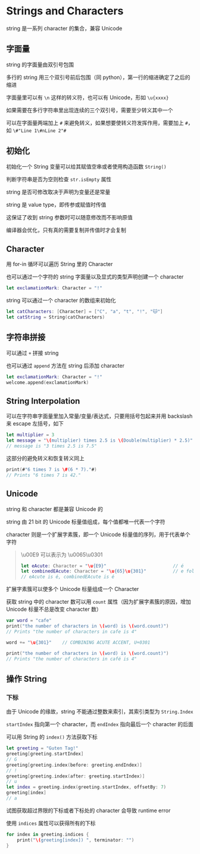 # Strings and Characters

string 是一系列 character 的集合，兼容 Unicode

## 字面量

string 的字面量由双引号包围

多行的 string 用三个双引号前后包围（同 python），第一行的缩进确定了之后的缩进

字面量里可以有 `\n` 这样的转义符，也可以有 Unicode，形如 `\u{xxxx}`

 如果需要在多行字符串里出现连续的三个双引号，需要至少转义其中一个

可以在字面量两端加上 `#` 来避免转义，如果想要使转义符发挥作用，需要加上 `#`，如 `\#"Line 1\#nLine 2"#`

## 初始化

初始化一个 String 变量可以给其赋值空串或者使用构造函数 `String()`

判断字符串是否为空则检查 `str.isEmpty` 属性

string 是否可修改取决于声明为变量还是常量

string 是 value type，即传参或赋值时传值

这保证了收到 string 参数时可以随意修改而不影响原值

编译器会优化，只有真的需要复制并传值时才会复制

## Character

用 for-in 循环可以遍历 String 里的 Character

也可以通过一个字符的 string 字面量以及显式的类型声明创建一个 character

```swift
let exclamationMark: Character = "!"
```

string 可以通过一个 character 的数组来初始化

```swift
let catCharacters: [Character] = ["C", "a", "t", "!", "🐱"]
let catString = String(catCharacters)
```

## 字符串拼接

可以通过 `+` 拼接 string

也可以通过 `append` 方法在 string 后添加 character

```swift
let exclamationMark: Character = "!"
welcome.append(exclamationMark)
```

## String Interpolation

可以在字符串字面量里加入常量/变量/表达式，只要用括号包起来并用 backslash 来 escape 左括号，如下

```swift
let multiplier = 3
let message = "\(multiplier) times 2.5 is \(Double(multiplier) * 2.5)"
// message is "3 times 2.5 is 7.5"
```

这部分的避免转义和恢复转义同上

```swift
print(#"6 times 7 is \#(6 * 7)."#)
// Prints "6 times 7 is 42."
```

## Unicode

string 和 character 都是兼容 Unicode 的

string 由 21 bit 的 Unicode 标量值组成，每个值都唯一代表一个字符

character 则是一个扩展字素簇，即一个 Unicode 标量值的序列，用于代表单个字符

> \u00E9 可以表示为 \u0065\u0301
>
> ```swift
> let eAcute: Character = "\u{E9}"                         // é
> let combinedEAcute: Character = "\u{65}\u{301}"          // e followed by ́
> // eAcute is é, combinedEAcute is é
> ```

扩展字素簇可以使多个 Unicode 标量组成一个 Character

获取 string 中的 character 数可以用 `count` 属性（因为扩展字素簇的原因，增加 Unicode 标量不总是改变 character 数）

```swift
var word = "cafe"
print("the number of characters in \(word) is \(word.count)")
// Prints "the number of characters in cafe is 4"

word += "\u{301}"    // COMBINING ACUTE ACCENT, U+0301

print("the number of characters in \(word) is \(word.count)")
// Prints "the number of characters in café is 4"
```

## 操作 String

### 下标

由于 Unicode 的缘故，string 不能通过整数来索引，其索引类型为 `String.Index`

`startIndex` 指向第一个 character，而 `endIndex` 指向最后一个 character 的后面

可以用 String 的 `index()` 方法获取下标

```swift
let greeting = "Guten Tag!"
greeting[greeting.startIndex]
// G
greeting[greeting.index(before: greeting.endIndex)]
// !
greeting[greeting.index(after: greeting.startIndex)]
// u
let index = greeting.index(greeting.startIndex, offsetBy: 7)
greeting[index]
// a
```

试图获取超过界限的下标或者下标处的 character 会导致 runtime error

使用 `indices` 属性可以获得所有的下标

```swift
for index in greeting.indices {
    print("\(greeting[index]) ", terminator: "")
}
```

